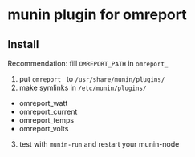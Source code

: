 # munin plugin for omreport

## Install
Recommendation: fill `OMREPORT_PATH` in `omreport_`

1. put `omreport_` to `/usr/share/munin/plugins/`
2. make symlinks in `/etc/munin/plugins/`
 * omreport_watt
 * omreport_current
 * omreport_temps
 * omreport_volts
3. test with `munin-run` and restart your munin-node
